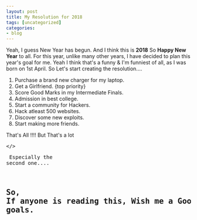 ```yaml
---
layout: post
title: My Resolution for 2018
tags: [uncategorized]
categories:
- blog
---
```

Yeah, I guess New Year has begun. And I think this is <b>2018</b> So <b>Happy New Year</b> to all. For this year, unlike many other years, I have
decided to plan this year's goal for me. Yeah I think that's a funny & I'm funniest of all, as I was born on 1st April.
So Let's start creating the resolution....

1. Purchase a brand new charger for my laptop.
2. Get a Girlfriend. {top priority}
3. Score Good Marks in my Intermediate Finals.
4. Admission in best college.
5. Start a community for Hackers.
6. Hack atleast 500 websites. 
7. Discover some new exploits.
8. Start making more friends.

That's All !!!! But That's a lot <pre></><pre> Especially the second one....

So, If anyone is reading this, Wish me a Good Luck for reaching these goals.
---
